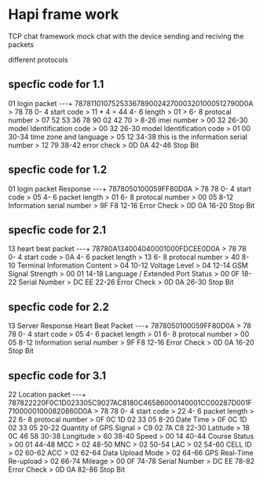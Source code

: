 # Hapi frame work 

TCP chat framework 
mock chat with the device sending and reciving the packets

different protocols 
## specfic code for 1.1 
   01 login packet ---+
      78781101075253367890024270003201000512790D0A
     > 78 78 				 0- 4	start code
     > 11 * 4 = 44 	 4- 6	length
     > 01 > 				 6- 8	protocal number
     > 07 52 53 36 78 90 02 42 70 > 	 8-26	imei number
     > 00 32  				26-30	model Identification code
     > 00 32  				26-30	model Identification code
     > 01 00  				30-34	time zone and language
     > 05 12 				34-38 	this is the information serial number
     > 12 79 				38-42	error check
     > 0D 0A 				42-46	Stop Bit
## specfic code for 1.2 
   01 login packet Response ---+
      7878050100059FF80D0A
      > 78 78 				 0- 4	start code
      > 05					 4- 6	packet length
      > 01					 6- 8 	protocal number
      > 00 05				 8-12	Information serial number
      > 9F F8				12-16	Error Check
      > 0D 0A 				16-20	Stop Bit
## specfic code for 2.1 
   13 heart beat packet ---+
      78780A134004040001000FDCEE0D0A
      > 78 78 				 0- 4	start code
      > 0A					 4- 6	packet length
      > 13					 6- 8 	protocal number
      > 40					 8-10	Terminal Information Content
      > 04					10-12	Voltage Level
      > 04 				12-14	GSM Signal Strength
      > 00 01				14-18	Language / Extended Port Status
      > 00 0F				18-22	Serial Number
      > DC EE				22-26	Error Check
      > 0D 0A 				26-30	Stop Bit
 ## specfic code for 2.2 
   13 Server Response Heart Beat Packet ---+
      7878050100059FF80D0A
      > 78 78 				 0- 4	start code
      > 05					 4- 6	packet length
      > 01					 6- 8 	protocal number
      > 00 05				 8-12	Information serial number
      > 9F F8				12-16	Error Check
      > 0D 0A 				16-20	Stop Bit
  ## specfic code for 3.1 
   22 Location packet ---+
      787822220F0C1D023305C9027AC8180C46586000140001CC00287D001F71000001000820860D0A
      > 78 78 				 0- 4	start code
      > 22					 4- 6	packet length
      > 22					 6- 8 	protocal number
      > 0F 0C 1D 02 33 05			 8-20	Date Time
      > 0F 0C 1D 02 33 05			20-22	Quantity of GPS Signal
      > C9	02 7A C8 			22-30	Latitude
      > 18 0C 46 58	         		30-38	Longitude
      > 60					38-40	Speed
      > 00 14				40-44	Course Status
      > 00 01				44-48	MCC
      > 02					48-50	MNC
      > 02					50-54	LAC
      > 02					54-60	CELL ID
      > 02					60-62	ACC
      > 02					62-64	Data Upload Mode
      > 02					64-66	GPS Real-Time Re-upload
      > 02					66-74	Mileage
      > 00 0F				74-78	Serial Number
      > DC EE				78-82	Error Check
      > 0D 0A 				82-86	Stop Bit
      
      



















